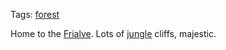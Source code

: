 Tags: [forest](Forests)

Home to the [Frialve](Frialve). Lots of [jungle](Jungles) cliffs, majestic.
